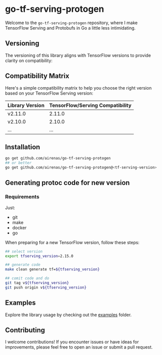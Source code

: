# go-tf-serving-protogen

Welcome to the `go-tf-serving-protogen` repository, where I make TensorFlow Serving and Protobufs in Go a little less intimidating.

## Versioning

The versioning of this library aligns with TensorFlow versions to provide clarity on compatibility:

## Compatibility Matrix

Here's a simple compatibility matrix to help you choose the right version based on your TensorFlow Serving version:

| Library Version | TensorFlow/Serving Compatibility  |
| --------------- | ------------------------ |
| v2.11.0         | 2.11.0                   |
| v2.10.0         | 2.10.0                   |
| ...             | ...                      |

## Installation

```bash
go get github.com/airenas/go-tf-serving-protogen
## or better 
go get github.com/airenas/go-tf-serving-protogen@<tf-serving-version>
```

## Generating protoc code for new version

### Requirements
Just:

- git
- make
- docker
- go

When preparing for a new TensorFlow version, follow these steps:

```bash
## select version
export tfserving_version=2.15.0

## generate code
make clean generate tf=${tfserving_version}

## comit code and do 
git tag v${tfserving_version}
git push origin v${tfserving_version}

```

## Examples

Explore the library usage by checking out the [examples](examples) folder. 

## Contributing

I welcome contributions! If you encounter issues or have ideas for improvements, please feel free to open an issue or submit a pull request.

